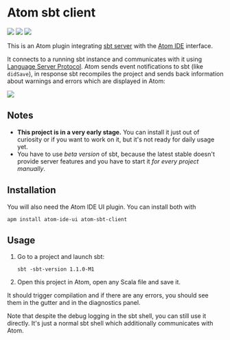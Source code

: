 # Atom sbt client

[![](https://img.shields.io/github/release/laughedelic/atom-sbt-client/all.svg)](https://github.com/laughedelic/atom-sbt-client/releases/latest)
[![](https://img.shields.io/badge/license-LGPLv3-blue.svg)](https://www.tldrlegal.com/l/lgpl-3.0)
[![](https://img.shields.io/badge/contact-gitter_chat-dd1054.svg)](https://gitter.im/laughedelic/atom-sbt-client)

This is an Atom plugin integrating [sbt server](http://www.scala-sbt.org/1.x-beta/docs/sbt-server.html) with the [Atom IDE](https://ide.atom.io) interface.

It connects to a running sbt instance and communicates with it using [Language Server Protocol](https://github.com/Microsoft/language-server-protocol). Atom sends event notifications to sbt (like `didSave`), in response sbt recompiles the project and sends back information about warnings and errors which are displayed in Atom:

<img src="https://user-images.githubusercontent.com/766656/32409435-015c59b0-c1ac-11e7-9de7-c3c45ae5e44e.png">

## Notes

* **This project is in a very early stage.** You can install it just out of curiosity or if you want to work on it, but it's not ready for daily usage yet.
* You have to use _beta version_ of sbt, because the latest stable doesn't provide server features and you have to start it _for every project manually_.

## Installation

You will also need the Atom IDE UI plugin. You can install both with
```
apm install atom-ide-ui atom-sbt-client
```

## Usage

1. Go to a project and launch sbt:
    ```
    sbt -sbt-version 1.1.0-M1
    ```
2. Open this project in Atom, open any Scala file and save it.

It should trigger compilation and if there are any errors, you should see them in the gutter and in the diagnostics panel.

Note that despite the debug logging in the sbt shell, you can still use it directly. It's just a normal sbt shell which additionally communicates with Atom.
